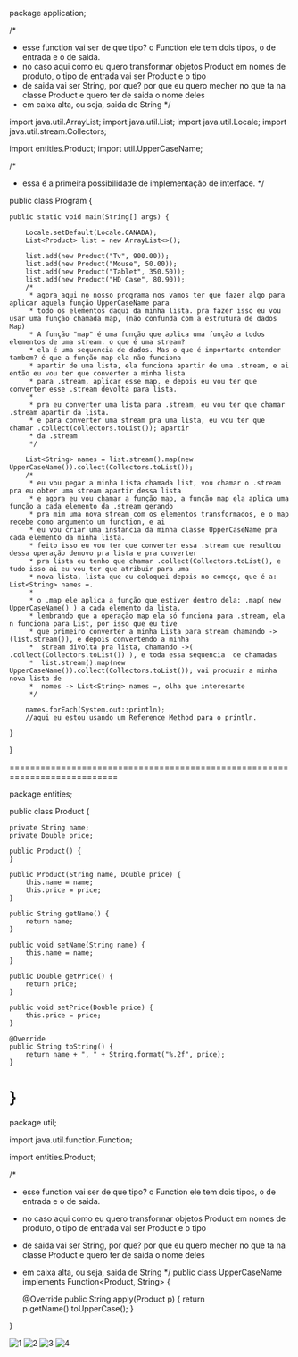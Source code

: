 package application;

/*
 * esse function vai ser de que tipo? o Function ele tem dois tipos, o de entrada e o de saida.
 * no caso aqui como eu quero transformar objetos Product em nomes de produto, o tipo de entrada vai ser Product e o tipo
 * de saida vai ser String, por que? por que eu quero mecher no que ta na classe Product e quero ter de saida o nome deles
 * em caixa alta, ou seja, saida de String
 */

import java.util.ArrayList;
import java.util.List;
import java.util.Locale;
import java.util.stream.Collectors;

import entities.Product;
import util.UpperCaseName;

/*
 *  essa é a primeira possibilidade de implementação de interface.
 */

public class Program {

	public static void main(String[] args) {

		Locale.setDefault(Locale.CANADA);
		List<Product> list = new ArrayList<>();
			
		list.add(new Product("Tv", 900.00));
		list.add(new Product("Mouse", 50.00));
		list.add(new Product("Tablet", 350.50));
		list.add(new Product("HD Case", 80.90));
		/*
		 * agora aqui no nosso programa nos vamos ter que fazer algo para aplicar aquela função UpperCaseName para
		 * todo os elementos daqui da minha lista. pra fazer isso eu vou usar uma função chamada map, (não confunda com a estrutura de dados Map)
		 * A função "map" é uma função que aplica uma função a todos elementos de uma stream. o que é uma stream?
		 * ela é uma sequencia de dados. Mas o que é importante entender tambem? é que a função map ela não funciona 
		 * apartir de uma lista, ela funciona apartir de uma .stream, e ai então eu vou ter que converter a minha lista
		 * para .stream, aplicar esse map, e depois eu vou ter que converter esse .stream devolta para lista.
		 * 
		 * pra eu converter uma lista para .stream, eu vou ter que chamar .stream apartir da lista.
		 * e para converter uma stream pra uma lista, eu vou ter que chamar .collect(collectors.toList()); apartir 
		 * da .stream
		 */
		
		List<String> names = list.stream().map(new UpperCaseName()).collect(Collectors.toList());
		/*
		 * eu vou pegar a minha Lista chamada list, vou chamar o .stream pra eu obter uma stream apartir dessa lista
		 * e agora eu vou chamar a função map, a função map ela aplica uma função a cada elemento da .stream gerando
		 * pra mim uma nova stream com os elementos transformados, e o map recebe como argumento um function, e ai 
		 * eu vou criar uma instancia da minha classe UpperCaseName pra cada elemento da minha lista.
		 * feito isso eu vou ter que converter essa .stream que resultou dessa operação denovo pra lista e pra converter
		 * pra lista eu tenho que chamar .collect(Collectors.toList(), e tudo isso ai eu vou ter que atribuir para uma
		 * nova lista, lista que eu coloquei depois no começo, que é a: List<String> names =.
		 * 
		 * o .map ele aplica a função que estiver dentro dela: .map( new UpperCaseName() ) a cada elemento da lista.
		 * lembrando que a operação map ela só funciona para .stream, ela n funciona para List, por isso que eu tive
		 * que primeiro converter a minha Lista para stream chamando ->(list.stream()), e depois convertendo a minha
		 *  stream divolta pra lista, chamando ->( .collect(Collectors.toList()) ), e toda essa sequencia  de chamadas
		 *  list.stream().map(new UpperCaseName()).collect(Collectors.toList()); vai produzir a minha nova lista de 
		 *  nomes -> List<String> names =, olha que interesante
		 */
		
		names.forEach(System.out::println);
		//aqui eu estou usando um Reference Method para o println.
		
	}

}

===========================================================================

package entities;

public class Product {

	private String name;
	private Double price;
	
	public Product() {
	}

	public Product(String name, Double price) {
		this.name = name;
		this.price = price;
	}

	public String getName() {
		return name;
	}

	public void setName(String name) {
		this.name = name;
	}

	public Double getPrice() {
		return price;
	}

	public void setPrice(Double price) {
		this.price = price;
	}

	@Override
	public String toString() {
		return name + ", " + String.format("%.2f", price);
	}
}
===========================================================================

package util;

import java.util.function.Function;

import entities.Product;

/*
 * esse function vai ser de que tipo? o Function ele tem dois tipos, o de entrada e o de saida.
 * no caso aqui como eu quero transformar objetos Product em nomes de produto, o tipo de entrada vai ser Product e o tipo
 * de saida vai ser String, por que? por que eu quero mecher no que ta na classe Product e quero ter de saida o nome deles
 * em caixa alta, ou seja, saida de String
 */
public class UpperCaseName implements Function<Product, String> {

	@Override
	public String apply(Product p) {
		return p.getName().toUpperCase();
	}

}

![1](https://user-images.githubusercontent.com/61166475/155023853-f1ea89c6-fae3-404c-be48-6d4f2387955b.png)
![2](https://user-images.githubusercontent.com/61166475/155023855-8daacbab-dc0a-4ac6-9e68-1b90841449ac.png)
![3](https://user-images.githubusercontent.com/61166475/155023856-97337d17-d46c-47ff-9de4-cc766b61ab96.png)
![4](https://user-images.githubusercontent.com/61166475/155023858-2219c515-ab5f-4db8-88ab-98cbc2cc4670.png)

